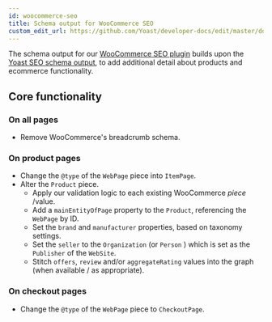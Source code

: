 ```yaml
---
id: woocommerce-seo
title: Schema output for WooCommerce SEO
custom_edit_url: https://github.com/Yoast/developer-docs/edit/master/docs/features/schema/plugins/woocommerce-seo.md
---
```

The schema output for our [WooCommerce SEO plugin](https://yoast.com/wordpress/plugins/yoast-woocommerce-seo/) builds upon the [Yoast SEO schema output](yoast-seo.md), to add additional detail about products and ecommerce functionality.

## Core functionality
### On all pages
* Remove WooCommerce's breadcrumb schema.

### On product pages
* Change the `@type` of the `WebPage` piece into `ItemPage`.
* Alter the `Product` piece.
	* Apply our validation logic to each existing WooCommerce *piece* /value.
    * Add a `mainEntityOfPage` property to the `Product`, referencing the `WebPage` by ID.
	* Set the `brand` and `manufacturer` properties, based on taxonomy settings.
	* Set the `seller` to the `Organization` (or `Person` ) which is set as the `Publisher` of the `WebSite`.
    * Stitch `offers`, `review` and/or `aggregateRating` values into the graph (when available / as appropriate).

### On checkout pages
* Change the `@type` of the `WebPage` piece to `CheckoutPage`.
